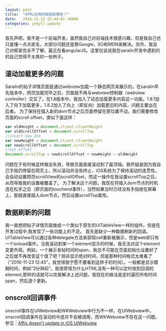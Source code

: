 ```yaml
---
layout: post
title:  "HTML应用的缺陷有哪些？"
date:   2016-12-11 22:44:01 +0800
categories: jekyll update
---
```

首先声明，我不是一个前端开发，虽然我自己对前端技术很感兴趣，但是我自己也只是懂一点点皮毛，大部分问题还是靠Google，SO和MDN来解决。另外，我自己对框架完全不了解，最近在看angularJS。这里仅说说我在saralin开发中遇到的的自己觉得不太爽的一些例子。

## 滚动加载更多的问题
Saralin的帖子详情页面是通过webview加载一个静态网页来展示的。在saralin早先版本中，网页加载完毕之后，页面就不再与webview控制器（webview controller）交互了。在1.8版本中，我加入了动态加载更多内容这一功能。1.8.1加入了向下加载更多，1.8.2加入了向上（即反向）加载更旧的内容，问题主要出在后者。
为了保持在插入新的dom节点之后页面停留在原位置不动，我们需要修改页面的scroll offset，类似下面这样：

```javascript
var oldHeight = document.client.clientHeight
var oldScrollOffset = document.scrollTop
//insert new dom
var newHeight = document.client.clientHeight
var newScrollOffset = document.scrollTop
//set offset
document.scrollTop = newScrollOffset + newHeight – oldHeight
```


问题在于有时候这样做会失效，导致页面直接滚动到了最顶端。我怀疑是因为我自己手指仍停留在网页上，所以滚动并没有终止，iOS系统为了保持滚动的连贯性，会自动设置网页scrollView的scrollOffset，而这一操作在我设置scrollTop之后，从而导致我的设置被覆盖了。
为了解决这个问题，我现在将插入dom节点的时机选在松手之后（即页面的touchend事件），当然如果当时已经没有手指放在屏幕上，那就直接插入dom节点，然后设置scrollTop属性。

## 数据刷新的问题
我一直想把帖子详情页面做成一个类似于原生的UITableView一样的组件。但是在开发过程中,我发现了一些功能上的不足。
首先是缺少一种数据刷新的回调。UITableView可以通过各种delegate方法来获知cell重新被展示，但是web却只有一个onload事件。当我滚动到某一个element显示的时候，我无法对这个element变更外观。例如，一个展示发帖时间的span，我总不可能在页面初始化设置好了之后就不再改变这个值了吧？除非显示绝对时间，但是那种时间格式太难看了（“2016-11-23 12:45”，我觉得我宁愿不要看到这样子的时间）。一般都是显示模糊时间，例如“3分钟前”。我很奇怪为什么HTML没有一种可以定时收到回调的element,那样的话就可以完美解决上述问题。我现在的做法是定时遍历所有时间span，然后逐个更新。

## onscroll回调事件
onscroll事件在UIWebview和WKWebview中行为不一样，在UIWebview中，onscroll回调事件在滚动的中途并不会被调用，而WKWebview不存在这一问题。参见：[Affix doesn't update in iOS UIWebview](https://github.com/twbs/bootstrap/issues/16202)
